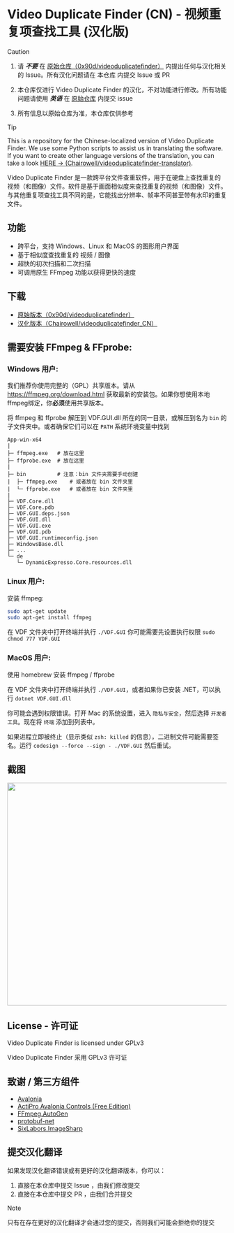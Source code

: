 # Video Duplicate Finder (CN) - 视频重复项查找工具 (汉化版)
> [!CAUTION]
> 1. 请 **<i>不要</i>** 在 [原始仓库（0x90d/videoduplicatefinder）](https://github.com/0x90d/videoduplicatefinder) 内提出任何与汉化相关的 Issue。所有汉化问题请在 本仓库 内提交 Issue 或 PR
> 
> 2. 本仓库仅进行 Video Duplicate Finder 的汉化，不对功能进行修改。所有功能问题请使用 **<i>英语</i>** 在 [原始仓库](https://github.com/0x90d/videoduplicatefinder) 内提交 issue
> 
> 3. 所有信息以原始仓库为准，本仓库仅供参考

> [!TIP]
> This is a repository for the Chinese-localized version of Video Duplicate Finder. We use some Python scripts to assist us in translating the software. If you want to create other language versions of the translation, you can take a look [HERE -> (Chairowell/videoduplicatefinder-translator)](https://github.com/Chairowell/videoduplicatefinder-translator).

Video Duplicate Finder 是一款跨平台文件查重软件，用于在硬盘上查找重复的视频（和图像）文件。软件是基于画面相似度来查找重复的视频（和图像）文件。与其他重复项查找工具不同的是，它能找出分辨率、帧率不同甚至带有水印的重复文件。

## 功能
- 跨平台，支持 Windows、Linux 和 MacOS 的图形用户界面
- 基于相似度查找重复的 视频 / 图像
- 超快的初次扫描和二次扫描
- 可调用原生 FFmpeg 功能以获得更快的速度

## 下载
- [原始版本（0x90d/videoduplicatefinder）](https://github.com/0x90d/videoduplicatefinder/releases/latest)
- [汉化版本（Chairowell/videoduplicatefinder_CN）](https://github.com/Chairowell/videoduplicatefinder_CN/releases/latest)

## 需要安装 FFmpeg & FFprobe:

### Windows 用户:
我们推荐你使用完整的（GPL）共享版本。请从 https://ffmpeg.org/download.html 获取最新的安装包。如果你想使用本地ffmpeg绑定，你**必须**使用共享版本。

将 ffmpeg 和 ffprobe 解压到 VDF.GUI.dll 所在的同一目录，或解压到名为 `bin` 的子文件夹中。或者确保它们可以在 `PATH` 系统环境变量中找到

```DIR
App-win-x64
|
├─ ffmpeg.exe   # 放在这里
├─ ffprobe.exe  # 放在这里
|
├─ bin			# 注意：bin 文件夹需要手动创建
|  ├─ ffmpeg.exe	# 或者放在 bin 文件夹里
|  └─ ffprobe.exe	# 或者放在 bin 文件夹里
|
├─ VDF.Core.dll
├─ VDF.Core.pdb
├─ VDF.GUI.deps.json
├─ VDF.GUI.dll
├─ VDF.GUI.exe
├─ VDF.GUI.pdb
├─ VDF.GUI.runtimeconfig.json
├─ WindowsBase.dll
├─ ...
└─ de
   └─ DynamicExpresso.Core.resources.dll
```

### Linux 用户:
安装 ffmpeg:
```bash
sudo apt-get update
sudo apt-get install ffmpeg
```
在 VDF 文件夹中打开终端并执行 `./VDF.GUI`
你可能需要先设置执行权限 `sudo chmod 777 VDF.GUI`

### MacOS 用户:
使用 homebrew 安装 ffmpeg / ffprobe

在 VDF 文件夹中打开终端并执行 `./VDF.GUI`，或者如果你已安装 .NET，可以执行 `dotnet VDF.GUI.dll`

你可能会遇到权限错误。打开 Mac 的系统设置，进入 `隐私与安全`，然后选择 `开发者工具`。现在将 `终端` 添加到列表中。

如果进程立即被终止（显示类似 `zsh: killed` 的信息），二进制文件可能需要签名。运行 `codesign --force --sign - ./VDF.GUI` 然后重试。

## 截图
<img src="https://user-images.githubusercontent.com/46010672/129763067-8855a538-4a4f-4831-ac42-938eae9343bd.png" width="510">

## License - 许可证
Video Duplicate Finder is licensed under GPLv3

Video Duplicate Finder 采用 GPLv3 许可证

## 致谢 / 第三方组件
- [Avalonia](https://github.com/AvaloniaUI/Avalonia)
- [ActiPro Avalonia Controls (Free Edition)](https://github.com/Actipro/Avalonia-Controls)
- [FFmpeg.AutoGen](https://github.com/Ruslan-B/FFmpeg.AutoGen)
- [protobuf-net](https://github.com/protobuf-net/protobuf-net)
- [SixLabors.ImageSharp](https://github.com/SixLabors/ImageSharp)

## 提交汉化翻译
如果发现汉化翻译错误或有更好的汉化翻译版本，你可以：
1. 直接在本仓库中提交 Issue ，由我们修改提交
2. 直接在本仓库中提交 PR ，由我们合并提交

> [!NOTE]
> 只有在存在更好的汉化翻译才会通过您的提交，否则我们可能会拒绝你的提交